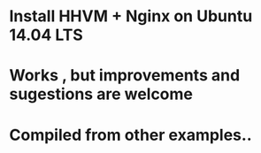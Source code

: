 # Install HHVM + Nginx on Ubuntu 14.04 LTS
# Works , but improvements and sugestions are welcome 
# Compiled from other examples..